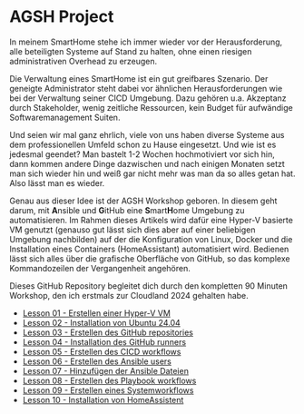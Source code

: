 # AGSH Project

In meinem SmartHome stehe ich immer wieder vor der Herausforderung, alle beteiligten Systeme auf Stand zu halten, ohne einen riesigen administrativen Overhead zu erzeugen.

Die Verwaltung eines SmartHome ist ein gut greifbares Szenario. Der geneigte Administrator steht dabei vor ähnlichen Herausforderungen wie bei der Verwaltung seiner CICD Umgebung. Dazu gehören u.a. Akzeptanz durch Stakeholder, wenig zeitliche Ressourcen, kein Budget für aufwändige Softwaremanagement Suiten.

Und seien wir mal ganz ehrlich, viele von uns haben diverse Systeme aus dem professionellen Umfeld schon zu Hause eingesetzt. Und wie ist es jedesmal geendet? Man bastelt 1-2 Wochen hochmotiviert vor sich hin, dann kommen andere Dinge dazwischen und nach einigen Monaten setzt man sich wieder hin und weiß gar nicht mehr was man da so alles getan hat. Also lässt man es wieder.

Genau aus dieser Idee ist der AGSH Workshop geboren. In diesem geht darum, mit **A**nsible und **G**itHub eine **S**mart**H**ome Umgebung zu automatisieren. Im Rahmen dieses Artikels wird dafür eine Hyper-V basierte VM genutzt (genauso gut lässt sich dies aber auf einer beliebigen Umgebung nachbilden) auf der die Konfiguration von Linux, Docker und die Installation eines Containers (HomeAssistant) automatisiert wird. Bedienen lässt sich alles über die grafische Oberfläche von GitHub, so das komplexe Kommandozeilen der Vergangenheit angehören.

Dieses GitHub Repository begleitet dich durch den kompletten 90 Minuten Workshop, den ich erstmals zur Cloudland 2024 gehalten habe.

- [Lesson 01 - Erstellen einer Hyper-V VM](Lesson01-create_vm/Lesson01.md)
- [Lesson 02 - Installation von Ubuntu 24.04](./Lesson02-install_ubuntu_in_vm/Lesson02.md)
- [Lesson 03 - Erstellen des GitHub repositories](./Lesson03-create_gh_repository/Lesson03.md)
- [Lesson 04 - Installation des GitHub runners](./Lesson04-install_github_runner/Lesson04.md)
- [Lesson 05 - Erstellen des CICD workflows](./Lesson05-create_cicd_workflow/Lesson05.md)
- [Lesson 06 - Erstellen des Ansible users](./Lesson06-create_ansible_user/Lession06.md)
- [Lesson 07 - Hinzufügen der Ansible Dateien](./Lesson07-add_ansible_files/Lesson07.md)
- [Lesson 08 - Erstellen des Playbook workflows](./Lesson08-create-playbook-workflow/Lesson08.md)
- [Lesson 09 - Erstellen eines Systemworkflows](./Lesson09-Installation_of_a_baseline/Lession09.md)
- [Lesson 10 - Installation von HomeAssistent](./Lesson10-Install_homeassistant_as_container/Lesson10.md)
